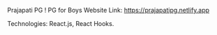Prajapati PG ! PG for Boys
Website Link: https://prajapatipg.netlify.app

Technologies: React.js, React Hooks.

